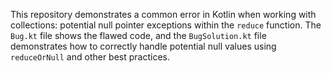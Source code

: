 This repository demonstrates a common error in Kotlin when working with collections: potential null pointer exceptions within the `reduce` function.  The `Bug.kt` file shows the flawed code, and the `BugSolution.kt` file demonstrates how to correctly handle potential null values using `reduceOrNull` and other best practices.